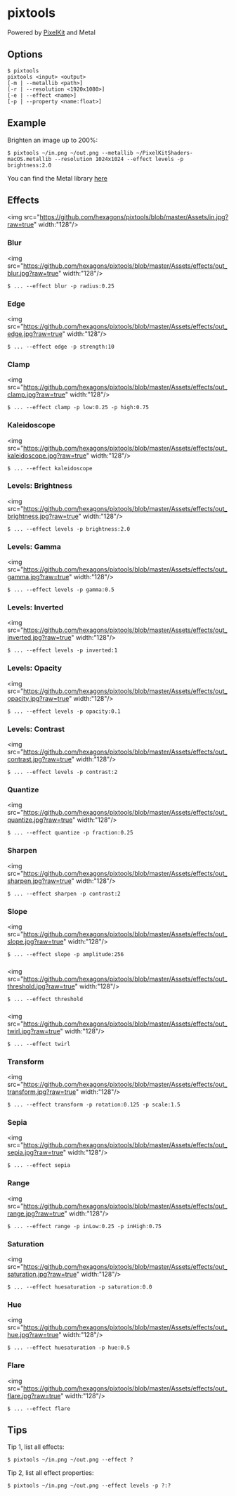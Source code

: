 # pixtools

Powered by [PixelKit](https://github.com/hexagons/pixelkit) and Metal

## Options

~~~~
$ pixtools
pixtools <input> <output>
[-m | --metallib <path>]
[-r | --resolution <1920x1080>]
[-e | --effect <name>]
[-p | --property <name:float>]
~~~~


## Example

Brighten an image up to 200%:

~~~~
$ pixtools ~/in.png ~/out.png --metallib ~/PixelKitShaders-macOS.metallib --resolution 1024x1024 --effect levels -p brightness:2.0
~~~~

You can find the Metal library [here](https://github.com/hexagons/PixelKit/tree/master/Resources/Metal%20Libs)


## Effects
<img src="https://github.com/hexagons/pixtools/blob/master/Assets/in.jpg?raw=true" width:"128"/>

### Blur
<img src="https://github.com/hexagons/pixtools/blob/master/Assets/effects/out_blur.jpg?raw=true" width:"128"/>
~~~~
$ ... --effect blur -p radius:0.25
~~~~

### Edge
<img src="https://github.com/hexagons/pixtools/blob/master/Assets/effects/out_edge.jpg?raw=true" width:"128"/>
~~~~
$ ... --effect edge -p strength:10
~~~~

### Clamp
<img src="https://github.com/hexagons/pixtools/blob/master/Assets/effects/out_clamp.jpg?raw=true" width:"128"/>
~~~~
$ ... --effect clamp -p low:0.25 -p high:0.75
~~~~

### Kaleidoscope
<img src="https://github.com/hexagons/pixtools/blob/master/Assets/effects/out_kaleidoscope.jpg?raw=true" width:"128"/>
~~~~
$ ... --effect kaleidoscope
~~~~

### Levels: Brightness
<img src="https://github.com/hexagons/pixtools/blob/master/Assets/effects/out_brightness.jpg?raw=true" width:"128"/>
~~~~
$ ... --effect levels -p brightness:2.0
~~~~

### Levels: Gamma
<img src="https://github.com/hexagons/pixtools/blob/master/Assets/effects/out_gamma.jpg?raw=true" width:"128"/>
~~~~
$ ... --effect levels -p gamma:0.5
~~~~

### Levels: Inverted
<img src="https://github.com/hexagons/pixtools/blob/master/Assets/effects/out_inverted.jpg?raw=true" width:"128"/>
~~~~
$ ... --effect levels -p inverted:1
~~~~

### Levels: Opacity 
<img src="https://github.com/hexagons/pixtools/blob/master/Assets/effects/out_opacity.jpg?raw=true" width:"128"/>
~~~~
$ ... --effect levels -p opacity:0.1
~~~~


### Levels: Contrast
<img src="https://github.com/hexagons/pixtools/blob/master/Assets/effects/out_contrast.jpg?raw=true" width:"128"/>
~~~~
$ ... --effect levels -p contrast:2
~~~~

### Quantize
<img src="https://github.com/hexagons/pixtools/blob/master/Assets/effects/out_quantize.jpg?raw=true" width:"128"/>
~~~~
$ ... --effect quantize -p fraction:0.25
~~~~

### Sharpen
<img src="https://github.com/hexagons/pixtools/blob/master/Assets/effects/out_sharpen.jpg?raw=true" width:"128"/>
~~~~
$ ... --effect sharpen -p contrast:2
~~~~

### Slope
<img src="https://github.com/hexagons/pixtools/blob/master/Assets/effects/out_slope.jpg?raw=true" width:"128"/>
~~~~
$ ... --effect slope -p amplitude:256
~~~~

### 
<img src="https://github.com/hexagons/pixtools/blob/master/Assets/effects/out_threshold.jpg?raw=true" width:"128"/>
~~~~
$ ... --effect threshold
~~~~

### 
<img src="https://github.com/hexagons/pixtools/blob/master/Assets/effects/out_twirl.jpg?raw=true" width:"128"/>
~~~~
$ ... --effect twirl
~~~~

### Transform
<img src="https://github.com/hexagons/pixtools/blob/master/Assets/effects/out_transform.jpg?raw=true" width:"128"/>
~~~~
$ ... --effect transform -p rotation:0.125 -p scale:1.5
~~~~

### Sepia
<img src="https://github.com/hexagons/pixtools/blob/master/Assets/effects/out_sepia.jpg?raw=true" width:"128"/>
~~~~
$ ... --effect sepia
~~~~

### Range
<img src="https://github.com/hexagons/pixtools/blob/master/Assets/effects/out_range.jpg?raw=true" width:"128"/>
~~~~
$ ... --effect range -p inLow:0.25 -p inHigh:0.75
~~~~

### Saturation
<img src="https://github.com/hexagons/pixtools/blob/master/Assets/effects/out_saturation.jpg?raw=true" width:"128"/>
~~~~
$ ... --effect huesaturation -p saturation:0.0
~~~~

### Hue
<img src="https://github.com/hexagons/pixtools/blob/master/Assets/effects/out_hue.jpg?raw=true" width:"128"/>
~~~~
$ ... --effect huesaturation -p hue:0.5
~~~~

### Flare
<img src="https://github.com/hexagons/pixtools/blob/master/Assets/effects/out_flare.jpg?raw=true" width:"128"/>
~~~~
$ ... --effect flare
~~~~


## Tips

Tip 1, list all effects: 
~~~~
$ pixtools ~/in.png ~/out.png --effect ?
~~~~

Tip 2, list all effect properties:
~~~~
$ pixtools ~/in.png ~/out.png --effect levels -p ?:?
~~~~
